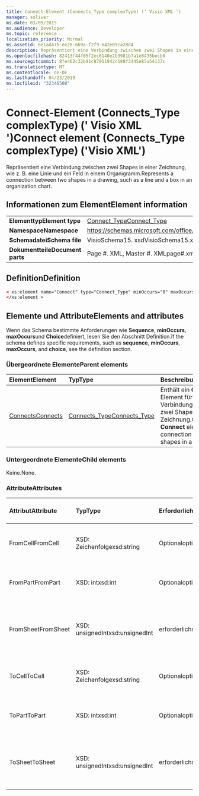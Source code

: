 ```yaml
---
title: Connect-Element (Connects_Type complexType) (' Visio XML ')
manager: soliver
ms.date: 03/09/2015
ms.audience: Developer
ms.topic: reference
localization_priority: Normal
ms.assetid: 6e1ad47b-ee28-6b9a-f2f9-642e09ca28d4
description: Repräsentiert eine Verbindung zwischen zwei Shapes in einer Zeichnung, wie z. B. eine Linie und ein Feld in einem Organigramm.
ms.openlocfilehash: 82413f44f05f2ec6140e2b3981b7a1e8435becb0
ms.sourcegitcommit: 8fe462c32b91c87911942c188f3445e85a54137c
ms.translationtype: MT
ms.contentlocale: de-DE
ms.lasthandoff: 04/23/2019
ms.locfileid: "32346508"
---
```

# <a name="connect-element-connectstype-complextype-visio-xml"></a><span data-ttu-id="61003-103">Connect-Element (Connects_Type complexType) (' Visio XML ')</span><span class="sxs-lookup"><span data-stu-id="61003-103">Connect element (Connects_Type complexType) ('Visio XML')</span></span>

<span data-ttu-id="61003-104">Repräsentiert eine Verbindung zwischen zwei Shapes in einer Zeichnung, wie z. B. eine Linie und ein Feld in einem Organigramm.</span><span class="sxs-lookup"><span data-stu-id="61003-104">Represents a connection between two shapes in a drawing, such as a line and a box in an organization chart.</span></span>
  
## <a name="element-information"></a><span data-ttu-id="61003-105">Informationen zum Element</span><span class="sxs-lookup"><span data-stu-id="61003-105">Element information</span></span>

|||
|:-----|:-----|
|<span data-ttu-id="61003-106">**Elementtyp**</span><span class="sxs-lookup"><span data-stu-id="61003-106">**Element type**</span></span> <br/> |[<span data-ttu-id="61003-107">Connect_Type</span><span class="sxs-lookup"><span data-stu-id="61003-107">Connect_Type</span></span>](connect_type-complextypevisio-xml.md) <br/> |
|<span data-ttu-id="61003-108">**Namespace**</span><span class="sxs-lookup"><span data-stu-id="61003-108">**Namespace**</span></span> <br/> |https://schemas.microsoft.com/office/visio/2012/main  <br/> |
|<span data-ttu-id="61003-109">**Schemadatei**</span><span class="sxs-lookup"><span data-stu-id="61003-109">**Schema file**</span></span> <br/> |<span data-ttu-id="61003-110">VisioSchema15. xsd</span><span class="sxs-lookup"><span data-stu-id="61003-110">VisioSchema15.xsd</span></span>  <br/> |
|<span data-ttu-id="61003-111">**Dokumentteile**</span><span class="sxs-lookup"><span data-stu-id="61003-111">**Document parts**</span></span> <br/> |<span data-ttu-id="61003-112">Page #. XML, Master #. XML</span><span class="sxs-lookup"><span data-stu-id="61003-112">page#.xml, master#.xml</span></span>  <br/> |
   
## <a name="definition"></a><span data-ttu-id="61003-113">Definition</span><span class="sxs-lookup"><span data-stu-id="61003-113">Definition</span></span>

```XML
< xs:element name="Connect" type="Connect_Type" minOccurs="0" maxOccurs="unbounded" >
</xs:element >
```

## <a name="elements-and-attributes"></a><span data-ttu-id="61003-114">Elemente und Attribute</span><span class="sxs-lookup"><span data-stu-id="61003-114">Elements and attributes</span></span>

<span data-ttu-id="61003-115">Wenn das Schema bestimmte Anforderungen wie **Sequence**, **minOccurs**, **maxOccurs**und **Choice**definiert, lesen Sie den Abschnitt Definition.</span><span class="sxs-lookup"><span data-stu-id="61003-115">If the schema defines specific requirements, such as **sequence**, **minOccurs**, **maxOccurs**, and **choice**, see the definition section.</span></span> 
  
### <a name="parent-elements"></a><span data-ttu-id="61003-116">Übergeordnete Elemente</span><span class="sxs-lookup"><span data-stu-id="61003-116">Parent elements</span></span>

|<span data-ttu-id="61003-117">**Element**</span><span class="sxs-lookup"><span data-stu-id="61003-117">**Element**</span></span>|<span data-ttu-id="61003-118">**Typ**</span><span class="sxs-lookup"><span data-stu-id="61003-118">**Type**</span></span>|<span data-ttu-id="61003-119">**Beschreibung**</span><span class="sxs-lookup"><span data-stu-id="61003-119">**Description**</span></span>|
|:-----|:-----|:-----|
|[<span data-ttu-id="61003-120">Connects</span><span class="sxs-lookup"><span data-stu-id="61003-120">Connects</span></span>](connects-element-pagecontents_type-complextypevisio-xml.md) <br/> |[<span data-ttu-id="61003-121">Connects_Type</span><span class="sxs-lookup"><span data-stu-id="61003-121">Connects_Type</span></span>](connects_type-complextypevisio-xml.md) <br/> |<span data-ttu-id="61003-122">Enthält ein **Connect** -Element für jede Verbindung zwischen zwei Shapes in einer Zeichnung.</span><span class="sxs-lookup"><span data-stu-id="61003-122">Contains a **Connect** element for each connection between two shapes in a drawing.</span></span>  <br/> |
   
### <a name="child-elements"></a><span data-ttu-id="61003-123">Untergeordnete Elemente</span><span class="sxs-lookup"><span data-stu-id="61003-123">Child elements</span></span>

<span data-ttu-id="61003-124">Keine.</span><span class="sxs-lookup"><span data-stu-id="61003-124">None.</span></span>
  
### <a name="attributes"></a><span data-ttu-id="61003-125">Attribute</span><span class="sxs-lookup"><span data-stu-id="61003-125">Attributes</span></span>

|<span data-ttu-id="61003-126">**Attribut**</span><span class="sxs-lookup"><span data-stu-id="61003-126">**Attribute**</span></span>|<span data-ttu-id="61003-127">**Typ**</span><span class="sxs-lookup"><span data-stu-id="61003-127">**Type**</span></span>|<span data-ttu-id="61003-128">**Erforderlich**</span><span class="sxs-lookup"><span data-stu-id="61003-128">**Required**</span></span>|<span data-ttu-id="61003-129">**Beschreibung**</span><span class="sxs-lookup"><span data-stu-id="61003-129">**Description**</span></span>|<span data-ttu-id="61003-130">**Mögliche Werte**</span><span class="sxs-lookup"><span data-stu-id="61003-130">**Possible values**</span></span>|
|:-----|:-----|:-----|:-----|:-----|
|<span data-ttu-id="61003-131">FromCell</span><span class="sxs-lookup"><span data-stu-id="61003-131">FromCell</span></span>  <br/> |<span data-ttu-id="61003-132">XSD: Zeichenfolge</span><span class="sxs-lookup"><span data-stu-id="61003-132">xsd:string</span></span>  <br/> |<span data-ttu-id="61003-133">Optional</span><span class="sxs-lookup"><span data-stu-id="61003-133">optional</span></span>  <br/> |<span data-ttu-id="61003-134">Die Zelle, von der eine Verbindung stammt.</span><span class="sxs-lookup"><span data-stu-id="61003-134">The cell from which a connection originates.</span></span>  <br/> |<span data-ttu-id="61003-135">Werte des XSD: String-Typs.</span><span class="sxs-lookup"><span data-stu-id="61003-135">Values of the xsd:string type.</span></span>  <br/> |
|<span data-ttu-id="61003-136">FromPart</span><span class="sxs-lookup"><span data-stu-id="61003-136">FromPart</span></span>  <br/> |<span data-ttu-id="61003-137">XSD: int</span><span class="sxs-lookup"><span data-stu-id="61003-137">xsd:int</span></span>  <br/> |<span data-ttu-id="61003-138">Optional</span><span class="sxs-lookup"><span data-stu-id="61003-138">optional</span></span>  <br/> |<span data-ttu-id="61003-139">Der Teil eines Shapes, von dem eine Verbindung stammt.</span><span class="sxs-lookup"><span data-stu-id="61003-139">The part of a shape from which a connection originates.</span></span>  <br/> |<span data-ttu-id="61003-140">Werte des XSD: int-Typs.</span><span class="sxs-lookup"><span data-stu-id="61003-140">Values of the xsd:int type.</span></span>  <br/> |
|<span data-ttu-id="61003-141">FromSheet</span><span class="sxs-lookup"><span data-stu-id="61003-141">FromSheet</span></span>  <br/> |<span data-ttu-id="61003-142">XSD: unsignedInt</span><span class="sxs-lookup"><span data-stu-id="61003-142">xsd:unsignedInt</span></span>  <br/> |<span data-ttu-id="61003-143">erforderlich</span><span class="sxs-lookup"><span data-stu-id="61003-143">required</span></span>  <br/> |<span data-ttu-id="61003-144">Die ID der Form, aus der eine Verbindung oder Verbindungen entstehen.</span><span class="sxs-lookup"><span data-stu-id="61003-144">The ID of the shape from which a connection or connections originate.</span></span>  <br/> |<span data-ttu-id="61003-145">Werte des XSD: unsignedInt-Typs.</span><span class="sxs-lookup"><span data-stu-id="61003-145">Values of the xsd:unsignedInt type.</span></span>  <br/> |
|<span data-ttu-id="61003-146">ToCell</span><span class="sxs-lookup"><span data-stu-id="61003-146">ToCell</span></span>  <br/> |<span data-ttu-id="61003-147">XSD: Zeichenfolge</span><span class="sxs-lookup"><span data-stu-id="61003-147">xsd:string</span></span>  <br/> |<span data-ttu-id="61003-148">Optional</span><span class="sxs-lookup"><span data-stu-id="61003-148">optional</span></span>  <br/> |<span data-ttu-id="61003-149">Die Zelle, in der eine Verbindung hergestellt wird.</span><span class="sxs-lookup"><span data-stu-id="61003-149">The cell to which a connection is made.</span></span>  <br/> |<span data-ttu-id="61003-150">Werte des XSD: String-Typs.</span><span class="sxs-lookup"><span data-stu-id="61003-150">Values of the xsd:string type.</span></span>  <br/> |
|<span data-ttu-id="61003-151">ToPart</span><span class="sxs-lookup"><span data-stu-id="61003-151">ToPart</span></span>  <br/> |<span data-ttu-id="61003-152">XSD: int</span><span class="sxs-lookup"><span data-stu-id="61003-152">xsd:int</span></span>  <br/> |<span data-ttu-id="61003-153">Optional</span><span class="sxs-lookup"><span data-stu-id="61003-153">optional</span></span>  <br/> |<span data-ttu-id="61003-154">Der Teil eines Shapes, mit dem eine Verbindung hergestellt wird.</span><span class="sxs-lookup"><span data-stu-id="61003-154">The part of a shape to which a connection is made.</span></span>  <br/> |<span data-ttu-id="61003-155">Werte des XSD: int-Typs.</span><span class="sxs-lookup"><span data-stu-id="61003-155">Values of the xsd:Int type.</span></span>  <br/> |
|<span data-ttu-id="61003-156">ToSheet</span><span class="sxs-lookup"><span data-stu-id="61003-156">ToSheet</span></span>  <br/> |<span data-ttu-id="61003-157">XSD: unsignedInt</span><span class="sxs-lookup"><span data-stu-id="61003-157">xsd:unsignedInt</span></span>  <br/> |<span data-ttu-id="61003-158">erforderlich</span><span class="sxs-lookup"><span data-stu-id="61003-158">required</span></span>  <br/> |<span data-ttu-id="61003-159">Die ID der Form, zu der eine oder mehrere Verbindungen hergestellt werden.</span><span class="sxs-lookup"><span data-stu-id="61003-159">The ID of the shape to which one or more connections are made.</span></span>  <br/> |<span data-ttu-id="61003-160">Werte des XSD: unsignedInt-Typs.</span><span class="sxs-lookup"><span data-stu-id="61003-160">Values of the xsd:unsignedInt type.</span></span>  <br/> |
   

